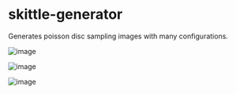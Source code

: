 # skittle-generator
Generates poisson disc sampling images with many configurations.

![image](https://user-images.githubusercontent.com/62529272/217433631-18a20eb5-b844-421f-b6da-d084ee00d917.png)

![image](https://user-images.githubusercontent.com/62529272/217433558-abf2f065-2dde-47dc-b76d-5ea162e1d849.png)

![image](https://user-images.githubusercontent.com/62529272/217433580-9c9abbc0-4946-4ca4-857d-7132cb1047e9.png)
